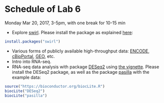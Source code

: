 # Schedule of Lab 6

Monday Mar 20, 2017, 3-5pm, with one break for 10-15 min

- Explore [swirl](http://swirlstats.com/). Please install the package as explained [here](http://swirlstats.com/students.html):
```R
install.packages("swirl")
```
- Various forms of publicly available high-throughput data: [ENCODE](https://www.encodeproject.org/), [cBioPortal](http://www.cbioportal.org/), [GEO](https://www.ncbi.nlm.nih.gov/geo/), etc.
- Intro into RNA-seq.
- RNA-seq data analysis with package [DESeq2](https://www.bioconductor.org/packages/release/bioc/html/DESeq2.html) using [the vignette](https://www.bioconductor.org/packages/release/bioc/vignettes/DESeq2/inst/doc/DESeq2.pdf). Please install the DESeq2 package, as well as the package [pasilla](https://bioconductor.org/packages/release/data/experiment/html/pasilla.html) with the example data:
```R
source("https://bioconductor.org/biocLite.R")
biocLite("DESeq2")
biocLite("pasilla")
```
